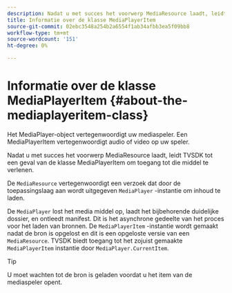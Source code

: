 ```yaml
---
description: Nadat u met succes het voorwerp MediaResource laadt, leidt TVSDK tot een geval van de klasse MediaPlayerItem om toegang tot die middel te verlenen.
title: Informatie over de klasse MediaPlayerItem
source-git-commit: 02ebc3548a254b2a6554f1ab34afbb3ea5f09bb8
workflow-type: tm+mt
source-wordcount: '151'
ht-degree: 0%

---
```


# Informatie over de klasse MediaPlayerItem {#about-the-mediaplayeritem-class}

Het MediaPlayer-object vertegenwoordigt uw mediaspeler. Een MediaPlayerItem vertegenwoordigt audio of video op uw speler.

Nadat u met succes het voorwerp MediaResource laadt, leidt TVSDK tot een geval van de klasse MediaPlayerItem om toegang tot die middel te verlenen.

De `MediaResource` vertegenwoordigt een verzoek dat door de toepassingslaag aan wordt uitgegeven `MediaPlayer` -instantie om inhoud te laden.

De `MediaPlayer` lost het media middel op, laadt het bijbehorende duidelijke dossier, en ontleedt manifest. Dit is het asynchrone gedeelte van het proces voor het laden van bronnen. De `MediaPlayerItem` -instantie wordt gemaakt nadat de bron is opgelost en dit is een opgeloste versie van een `MediaResource`. TVSDK biedt toegang tot het zojuist gemaakte `MediaPlayerItem` instantie door `MediaPlayer.CurrentItem`.

>[!TIP]
>
>U moet wachten tot de bron is geladen voordat u het item van de mediaspeler opent.
